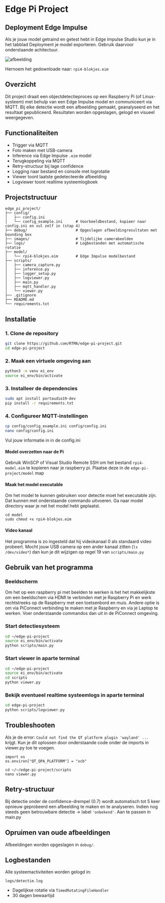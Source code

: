 # Edge Pi Project

## Deployment Edge Impulse
Als je jouw model getraind en getest hebt in Edge Impulse Studio kun je in het tabblad Deployment je model exporteren. Gebruik daarvoor onderstaande achitectuur. 

![afbeelding](https://github.com/user-attachments/assets/1882c7b7-7f1a-4e60-947f-570e6e7920c7)

Hernoem het gedownloade naar: `rpi4-blokjes.eim`

## Overzicht
Dit project draait een objectdetectieproces op een Raspberry Pi (of Linux-systeem) met behulp van een Edge Impulse model en communiceert via MQTT. Bij elke detectie wordt een afbeelding gemaakt, geanalyseerd en het resultaat gepubliceerd. Resultaten worden opgeslagen, gelogd en visueel weergegeven.

## Functionaliteiten
- Trigger via MQTT
- Foto maken met USB-camera
- Inference via Edge Impulse `.eim` model
- Terugkoppeling via MQTT
- Retry-structuur bij lage confidence
- Logging naar bestand en console met logrotatie
- Viewer toont laatste gedetecteerde afbeelding
- Logviewer toont realtime systeemlogboek

## Projectstructuur

```
edge_pi_project/
├── config/
│   ├── config.ini              
│   └── config_example.ini      # Voorbeeldbestand, kopieer naar config.ini en vul zelf in (stap 4)
├── debug/                      # Opgeslagen afbeeldingresultaten met bounding box
├── images/                     # Tijdelijke camerabeelden
├── logs/                       # Logbestanden met automatische rotatie
├── model/
│   └── rpi4-blokjes.eim        # Edge Impulse modelbestand
├── scripts/
│   ├── camera_capture.py
│   ├── inference.py
│   ├── logger_setup.py
│   ├── logviewer.py
│   ├── main.py
│   ├── mqtt_handler.py
│   └── viewer.py
├── .gitignore
├── README.md
└── requirements.txt
```

## Installatie

### 1. Clone de repository
```bash
git clone https://github.com/RTMA/edge-pi-project.git
cd edge-pi-project
```

### 2. Maak een virtuele omgeving aan
```bash
python3 -m venv ei_env
source ei_env/bin/activate
```

### 3. Installeer de dependencies
```bash
sudo apt install portaudio19-dev
pip install -r requirements.txt
```

### 4. Configureer MQTT-instellingen
```bash
cp config/config_example.ini config/config.ini
nano config/config.ini
```
Vul jouw informatie in in de config.ini

#### Model overzetten naar de Pi
Gebruik WinSCP of Visual Studio Remote SSH om het bestand `rpi4-model.eim` te kopieren naar je raspberry pi.
Plaatse deze in de `edge-pi-project/model` map 

#### Maak het model executable 
Om het model te kunnen gebruiken voor detectie moet het executable zijn. Dat kunnen met onderstaande commando uitvoeren. 
Ga naar model directory waar je net het model hebt geplaatst.
```
cd model
sudo chmod +x rpi4-blokjes.eim
```

#### Video kanaal
Het programma is zo ingesteld dat hij videokanaal 0 als standaard video probeert. Mocht jouw USB camera op een ander kanaal zitten (`ls /dev/video*`) dan kun je dit wijzigen op regel 19 van `scripts/main.py` 

## Gebruik van het programma
### Beeldscherm
Om het op een raspberry pi met beelden te werken is het het makkelijkste om een beeldschem via HDMI te verbinden met je Raspberry Pi en werk rechtstreeks op de Raspberry met een toetsenbord en muis. 
Andere optie is om via PiConnect verbinding te maken met je Raspberry en via je Laptop te werken. Voer onderstaande commandos dan uit in de PiConnect omgeving. 

### Start detectiesysteem
```bash
cd ~/edge-pi-project
source ei_env/bin/activate
python scripts/main.py
```

### Start viewer in aparte terminal
```bash
cd ~/edge-pi-project
source ei_env/bin/activate
cd scripts
python viewer.py
```

### Bekijk eventueel realtime systeemlogs in aparte terminal
```bash
cd edge-pi-project
python scripts/logviewer.py
```

## Troubleshooten
Als je de error: `Could not find the QT platform plugin 'wayland' ... ` krijgt. Kun je dit oplossen door onderstaande code onder de imports in viewer.py toe te voegen.
```
import os
os.environ["QT_QPA_PLATFORM"] = "xcb"

```

```
cd ~/~/edge-pi-project/scripts
nano viewer.py
```

## Retry-structuur
Bij detectie onder de confidence-drempel (0.7) wordt automatisch tot 5 keer opnieuw geprobeerd een afbeelding te maken en te analyseren. Indien nog steeds geen betrouwbare detectie → label `'onbekend'`. Aan te passen in main.py

## Opruimen van oude afbeeldingen
Afbeeldingen worden opgeslagen in `debug/`. 

## Logbestanden
Alle systeemactiviteiten worden gelogd in:
```
logs/detectie.log
```
- Dagelijkse rotatie via `TimedRotatingFileHandler`
- 30 dagen bewaartijd


